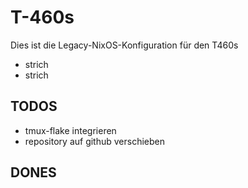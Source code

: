 # T-460s

Dies ist die Legacy-NixOS-Konfiguration für den T460s

- strich
- strich

## TODOS
- tmux-flake integrieren
- repository auf github verschieben

## DONES

